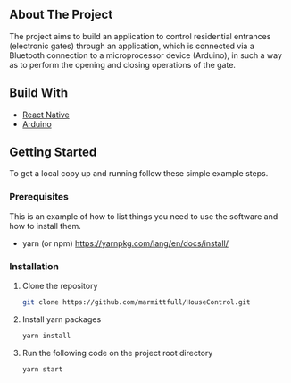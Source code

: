 <!-- ABOUT THE PROJECT -->
## About The Project

The project aims to build an application to control residential entrances (electronic gates) through an application, which is connected via a Bluetooth connection to a microprocessor device (Arduino), in such a way as to perform the opening and closing operations of the gate.

## Build With

* [React Native](https://reactnative.dev/)
* [Arduino](https://www.arduino.cc/)


<!-- GETTING STARTED -->
## Getting Started

To get a local copy up and running follow these simple example steps.

### Prerequisites

This is an example of how to list things you need to use the software and how to install them.
* yarn (or npm)
  https://yarnpkg.com/lang/en/docs/install/

### Installation

1. Clone the repository
   ```sh
   git clone https://github.com/marmittfull/HouseControl.git
   ```
2. Install yarn packages
   ```sh
   yarn install
   ```
3. Run the following code on the project root directory
   ```sh
   yarn start
   ```
